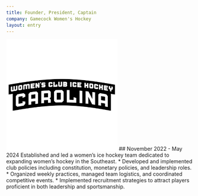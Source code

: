 ```yaml
---
title: Founder, President, Captain 
company: Gamecock Women's Hockey
layout: entry
---
```

<img  src="/assets/images/usc women hockey.png" alt="The logo of the USC Women's Club Hockey team." width="300px">
## November 2022 - May 2024
Established and led a women’s ice hockey team dedicated to expanding women’s hockey in the Southeast.
* Developed and implemented club policies including constitution, monetary policies, and leadership roles.
* Organized weekly practices, managed team logistics, and coordinated competitive events.
* Implemented recruitment strategies to attract players proficient in both leadership and sportsmanship.

